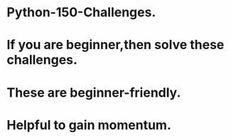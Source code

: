 # Python-150-Challenges.
# If you are beginner,then solve these challenges.
# These are beginner-friendly.
# Helpful to gain momentum.
